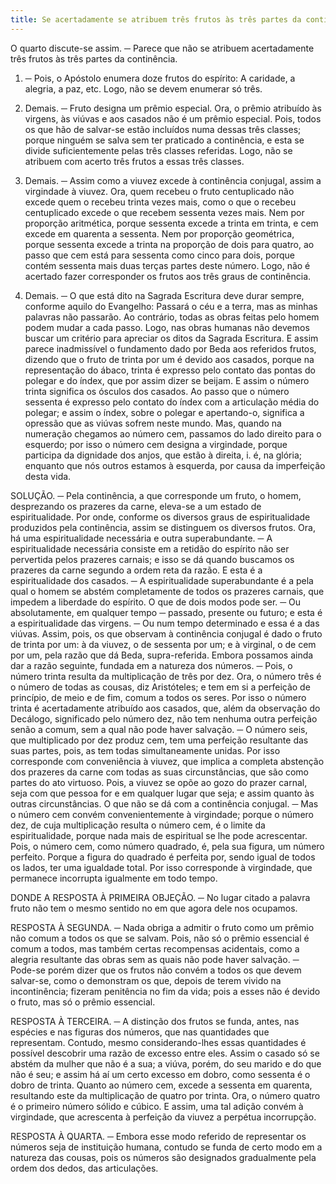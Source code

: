 ```yaml
---
title: Se acertadamente se atribuem três frutos às três partes da continência
---
```


O quarto discute-se assim. ─ Parece que não se atribuem acertadamente três frutos às três partes da continência.  

1. ─ Pois, o Apóstolo enumera doze frutos do espírito: A caridade, a alegria, a paz, etc. Logo, não se devem enumerar só três.  

2. Demais. ─ Fruto designa um prêmio especial. Ora, o prêmio atribuído às virgens, às viúvas e aos casados não é um prêmio especial. Pois, todos os que hão de salvar-se estão incluídos numa dessas três classes; porque ninguém se salva sem ter praticado a continência, e esta se divide suficientemente pelas três classes referidas. Logo, não se atribuem com acerto três frutos a essas três classes.  

3. Demais. ─ Assim como a viuvez excede à continência conjugal, assim a virgindade à viuvez. Ora, quem recebeu o fruto centuplicado não excede quem o recebeu trinta vezes mais, como o que o recebeu centuplicado excede o que recebem sessenta vezes mais. Nem por proporção aritmética, porque sessenta excede a trinta em trinta, e cem excede em quarenta a sessenta. Nem por proporção geométrica, porque sessenta excede a trinta na proporção de dois para quatro, ao passo que cem está para sessenta como cinco para dois, porque contém sessenta mais duas terças partes deste número. Logo, não é acertado fazer corresponder os frutos aos três graus de continência.  

4. Demais. ─ O que está dito na Sagrada Escritura deve durar sempre, conforme aquilo do Evangelho: Passará o céu e a terra, mas as minhas palavras não passarão. Ao contrário, todas as obras feitas pelo homem podem mudar a cada passo. Logo, nas obras humanas não devemos buscar um critério para apreciar os ditos da Sagrada Escritura. E assim parece inadmissível o fundamento dado por Beda aos referidos frutos, dizendo que o fruto de trinta por um é devido aos casados, porque na representação do ábaco, trinta é expresso pelo contato das pontas do polegar e do índex, que por assim dizer se beijam. E assim o número trinta significa os ósculos dos casados. Ao passo que o número sessenta é expresso pelo contato do índex com a articulação média do polegar; e assim o índex, sobre o polegar e apertando-o, significa a opressão que as viúvas sofrem neste mundo. Mas, quando na numeração chegamos ao número cem, passamos do lado direito para o esquerdo; por isso o número cem designa a virgindade, porque participa da dignidade dos anjos, que estão à direita, i. é, na glória; enquanto que nós outros estamos à esquerda, por causa da imperfeição desta vida. 

SOLUÇÃO. ─ Pela continência, a que corresponde um fruto, o homem, desprezando os prazeres da carne, eleva-se a um estado de espiritualidade. Por onde, conforme os diversos graus de espiritualidade produzidos pela continência, assim se distinguem os diversos frutos. Ora, há uma espiritualidade necessária e outra superabundante. ─ A espiritualidade necessária consiste em a retidão do espírito não ser pervertida pelos prazeres carnais; e isso se dá quando buscamos os prazeres da carne segundo a ordem reta da razão. E esta é a espiritualidade dos casados. ─ A espiritualidade superabundante é a pela qual o homem se abstém completamente de todos os prazeres carnais, que impedem a liberdade do espírito. O que de dois modos pode ser. ─ Ou absolutamente, em qualquer tempo ─ passado, presente ou futuro; e esta é a espiritualidade das virgens. ─ Ou num tempo determinado e essa é a das viúvas.  Assim, pois, os que observam à continência conjugal é dado o fruto de trinta por um: à da viuvez, o de sessenta por um; e à virginal, o de cem por um, pela razão que dá Beda, supra-referida.  Embora possamos ainda dar a razão seguinte, fundada em a natureza dos números. ─ Pois, o número trinta resulta da multiplicação de três por dez. Ora, o número três é o número de todas as cousas, diz Aristóteles; e tem em si a perfeição de princípio, de meio e de fim, comum a todos os seres. Por isso o número trinta é acertadamente atribuído aos casados, que, além da observação do Decálogo, significado pelo número dez, não tem nenhuma outra perfeição senão a comum, sem a qual não pode haver salvação. ─ O número seis, que multiplicado por dez produz cem, tem uma perfeição resultante das suas partes, pois, as tem todas simultaneamente unidas. Por isso corresponde com conveniência à viuvez, que implica a completa abstenção dos prazeres da carne com todas as suas circunstâncias, que são como partes do ato virtuoso. Pois, a viuvez se opõe ao gozo do prazer carnal, seja com que pessoa for e em qualquer lugar que seja; e assim quanto às outras circunstâncias. O que não se dá com a continência conjugal. ─ Mas o número cem convém convenientemente à virgindade; porque o número dez, de cuja multiplicação resulta o número cem, é o limite da espiritualidade, porque nada mais de espiritual se lhe pode acrescentar. Pois, o número cem, como número quadrado, é, pela sua figura, um número perfeito. Porque a figura do quadrado é perfeita por, sendo igual de todos os lados, ter uma igualdade total. Por isso corresponde à virgindade, que permanece incorrupta igualmente em todo tempo.  

DONDE A RESPOSTA À PRIMEIRA OBJEÇÃO. ─ No lugar citado a palavra fruto não tem o mesmo sentido no em que agora dele nos ocupamos.  

RESPOSTA À SEGUNDA. ─ Nada obriga a admitir o fruto como um prêmio não comum a todos os que se salvam. Pois, não só o prêmio essencial é comum a todos, mas também certas recompensas acidentais, como a alegria resultante das obras sem as quais não pode haver salvação. ─ Pode-se porém dizer que os frutos não convém a todos os que devem salvar-se, como o demonstram os que, depois de terem vivido na incontinência; fizeram penitência no fim da vida; pois a esses não é devido o fruto, mas só o prêmio essencial.  

RESPOSTA À TERCEIRA. ─ A distinção dos frutos se funda, antes, nas espécies e nas figuras dos números, que nas quantidades que representam. Contudo, mesmo considerando-lhes essas quantidades é possível descobrir uma razão de excesso entre eles. Assim o casado só se abstém da mulher que não é a sua; a viúva, porém, do seu marido e do que não é seu; e assim há aí um certo excesso em dobro, como sessenta é o dobro de trinta. Quanto ao número cem, excede a sessenta em quarenta, resultando este da multiplicação de quatro por trinta. Ora, o número quatro é o primeiro número sólido e cúbico. E assim, uma tal adição convém à virgindade, que acrescenta à perfeição da viuvez a perpétua incorrupção. 

RESPOSTA À QUARTA. ─ Embora esse modo referido de representar os números seja de instituição humana, contudo se funda de certo modo em a natureza das cousas, pois os números são designados gradualmente pela ordem dos dedos, das articulações.